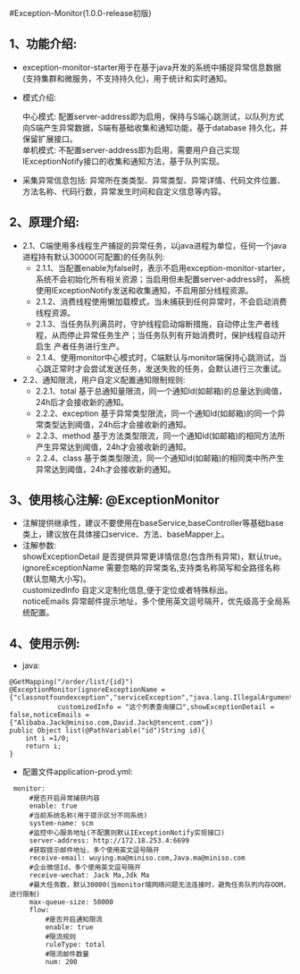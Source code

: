 #Exception-Monitor(1.0.0-release初版)

## 1、功能介绍: 
   * exception-monitor-starter用于在基于java开发的系统中捕捉异常信息数据(支持集群和微服务，不支持持久化)，用于统计和实时通知。
   * 模式介绍:
   
     中心模式: 配置server-address即为启用，保持与S端心跳测试，以队列方式向S端产生异常数据，S端有基础收集和通知功能，基于database
     持久化，并保留扩展接口。<br/>
     单机模式: 不配置server-address即为启用，需要用户自己实现IExceptionNotify接口的收集和通知方法，基于队列实现。
     
   * 采集异常信息包括: 异常所在类类型、异常类型、异常详情、代码文件位置、方法名称、代码行数，异常发生时间和自定义信息等内容。
    
## 2、原理介绍:
   * 2.1、C端使用多线程生产捕捉的异常任务，以java进程为单位，任何一个java进程持有默认30000(可配置)的任务队列: 
      * 2.1.1、当配置enable为false时，表示不启用exception-monitor-starter，系统不会初始化所有相关资源；当启用但未配置server-address时，
        系统使用IExceptionNotify发送和收集通知，不启用部分线程资源。
      * 2.1.2、消费线程使用懒加载模式，当未捕获到任何异常时，不会启动消费线程资源。
      * 2.1.3、当任务队列满员时，守护线程启动熔断措施，自动停止生产者线程，从而停止异常任务生产；当任务队列有开始消费时，保护线程自动开启生
        产者任务进行生产。
      * 2.1.4、使用monitor中心模式时，C端默认与monitor端保持心跳测试，当心跳正常时才会尝试发送任务，发送失败的任务，会默认进行三次重试。
   * 2.2、通知限流，用户自定义配置通知限制规则:<br/>
      * 2.2.1、total  基于总通知量限流，同一个通知Id(如邮箱)的总量达到阈值，24h后才会接收新的通知。<br/>
      * 2.2.2、exception  基于异常类型限流，同一个通知Id(如邮箱)的同一个异常类型达到阈值，24h后才会接收新的通知。<br/>
      * 2.2.3、method  基于方法类型限流，同一个通知Id(如邮箱)的相同方法所产生异常达到阈值，24h才会接收新的通知。<br/>
      * 2.2.4、class  基于类类型限流，同一个通知Id(如邮箱)的相同类中所产生异常达到阈值，24h才会接收新的通知。<br/>
   
## 3、使用核心注解: @ExceptionMonitor
   * 注解提供继承性，建议不要使用在baseService,baseController等基础base类上，建议放在具体接口service、方法、baseMapper上。
   * 注解参数: <br/>
     showExceptionDetail    是否提供异常更详情信息(包含所有异常)，默认true。<br/>
     ignoreExceptionName    需要忽略的异常类名,支持类名称简写和全路径名称(默认忽略大小写)。<br/>
     customizedInfo         自定义定制化信息,便于定位或者特殊标出。<br/>
     noticeEmails           异常邮件提示地址，多个使用英文逗号隔开，优先级高于全局系统配置。<br/>
## 4、使用示例:
   * java:
   ````
   @GetMapping("/order/list/{id}")
   @ExceptionMonitor(ignoreExceptionName = {"classnotfoundexception","serviceException","java.lang.IllegalArgumentException"},
               customizedInfo = "这个列表查询接口",showExceptionDetail = false,noticeEmails = {"Alibaba.Jack@miniso.com,David.Jack@tencent.com"})
   public Object list(@PathVariable("id")String id){
       int i =1/0;
       return i;
   }
   ````
   
   * 配置文件application-prod.yml:
   ````
    monitor:
        #是否开启异常捕获内容
        enable: true
        #当前系统名称(用于提示区分不同系统)
        system-name: scm
        #监控中心服务地址(不配置则默认IExceptionNotify实现接口)
        server-address: http://172.18.253.4:6699
        #获取提示邮件地址，多个使用英文逗号隔开
        receive-email: wuying.ma@miniso.com,Java.ma@miniso.com
        #企业微信Id，多个使用英文逗号隔开
        receive-wechat: Jack Ma,Jdk Ma
        #最大任务数，默认30000(当monitor端网络问题无法连接时，避免任务队列内存OOM，进行限制)
        max-queue-size: 50000
        flow:
            #是否开启通知限流
            enable: true
            #限流规则
            ruleType: total
            #限流邮件数量
            num: 200
   ```` 
   